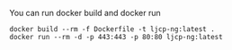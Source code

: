 You can run docker build and docker run

  ```
  docker build --rm -f Dockerfile -t ljcp-ng:latest .
  docker run --rm -d -p 443:443 -p 80:80 ljcp-ng:latest
  ```
